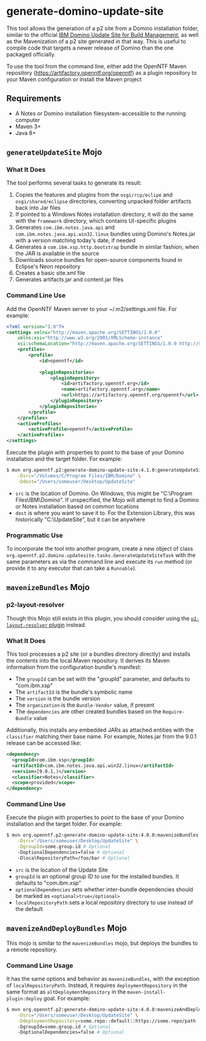 # generate-domino-update-site

This tool allows the generation of a p2 site from a Domino installation folder, similar to the official [IBM Domino Update Site for Build Management](https://openntf.org/main.nsf/project.xsp?r=project/IBM%20Domino%20Update%20Site%20for%20Build%20Management), as well as the Mavenization of a p2 site generated in that way. This is useful to compile code that targets a newer release of Domino than the one packaged officially.

To use the tool from the command line, either add the OpenNTF Maven repository (https://artifactory.openntf.org/openntf) as a plugin repository to your Maven configuration or install the Maven project

## Requirements

- A Notes or Domino installation filesystem-accessible to the running computer
- Maven 3+
- Java 8+

## `generateUpdateSite` Mojo

### What It Does

The tool performs several tasks to generate its result:

1. Copies the features and plugins from the  `osgi/rcp/eclipe` and `osgi/shared/eclipse`  directories, converting unpacked folder artifacts back into Jar files
2. If pointed to a Windows Notes installation directory, it will do the same with the `framework` directory, which contains UI-specific plugins
3. Generates `com.ibm.notes.java.api` and `com.ibm.notes.java.api.win32.linux` bundles using Domino's Notes.jar with a version matching today's date, if needed
4. Generates a `com.ibm.xsp.http.bootstrap` bundle in similar fashion, when the JAR is available in the source
5. Downloads source bundles for open-source components found in Eclipse's Neon repository
6. Creates a basic site.xml file
7. Generates artifacts.jar and content.jar files

### Command Line Use

Add the OpenNTF Maven server to your ~/.m2/settings.xml file. For example:

```xml
<?xml version="1.0"?>
<settings xmlns="http://maven.apache.org/SETTINGS/1.0.0"
    xmlns:xsi="http://www.w3.org/2001/XMLSchema-instance"
    xsi:schemaLocation="http://maven.apache.org/SETTINGS/1.0.0 http://maven.apache.org/xsd/settings-1.0.0.xsd">
    <profiles>
        <profile>
            <id>openntf</id>
            
            <pluginRepositories>
                <pluginRepository>
                    <id>artifactory.openntf.org</id>
                    <name>artifactory.openntf.org</name>
                    <url>https://artifactory.openntf.org/openntf</url>
                </pluginRepository>
            </pluginRepositories>
        </profile>
    </profiles>
    <activeProfiles>
        <activeProfile>openntf</activeProfile>
    </activeProfiles>
</settings>
```

Execute the plugin with properties to point to the base of your Domino installation and the target folder. For example:

```sh
$ mvn org.openntf.p2:generate-domino-update-site:4.1.0:generateUpdateSite \
    -Dsrc="/Volumes/C/Program Files/IBM/Domino" \
    -Ddest="/Users/someuser/Desktop/UpdateSite"
```
- `src` is the location of Domino. On Windows, this might be "C:\Program Files\IBM\Domino". If unspecified, the Mojo will attempt to find a Domino or Notes installation based on common locations
- `dest` is where you want to save it to. For the Extension Library, this was historically "C:\UpdateSite", but it can be anywhere

### Programmatic Use

To incorporate the tool into another program, create a new object of class `org.openntf.p2.domino.updatesite.tasks.GenerateUpdateSiteTask` with the same parameters as via the command line and execute its `run` method (or provide it to any executor that can take a `Runnable`).

## `mavenizeBundles` Mojo

### p2-layout-resolver

Though this Mojo still exists in this plugin, you should consider using the [`p2-layout-resolver` plugin](https://github.com/OpenNTF/p2-layout-provider) instead.

### What It Does

This tool processes a p2 site (or a bundles directory directly) and installs the contents into the local Maven repository. It derives its Maven information from the configuration bundle's manifest:

- The `groupId` can be set with the "groupId" parameter, and defaults to "com.ibm.xsp"
- The `artifactId` is the bundle's symbolic name
- The `version` is the bundle version
- The `organization` is the `Bundle-Vendor` value, if present
- The `dependencies` are other created bundles based on the `Require-Bundle` value

Additionally, this installs any embedded JARs as attached entities with the `classifier` matching their base name. For example, Notes.jar from the 9.0.1 release can be accessed like:

```xml
<dependency>
  <groupId>com.ibm.xsp</groupId>
  <artifactId>com.ibm.notes.java.api.win32.linux</artifactId>
  <version>[9.0.1,)</version>
  <classifier>Notes</classifier>
  <scope>provided</scope>
</dependency>
```

### Command Line Use

Execute the plugin with properties to point to the base of your Domino installation and the target folder. For example:

```sh
$ mvn org.openntf.p2:generate-domino-update-site:4.0.0:mavenizeBundles \
    -Dsrc="/Users/someuser/Desktop/UpdateSite" \
    -DgroupId=some.group.id # Optional
    -DoptionalDependencies=false # Optional
    -DlocalRepositoryPath=/foo/bar # Optional
```

- `src` is the location of the Update Site
- `groupId` is an optional group ID to use for the installed bundles. It defaults to "com.ibm.xsp"
- `optionalDependencies` sets whether inter-bundle dependencies should be marked as `<optional>true</optional>`
- `localRepositoryPath` sets a local repository directory to use instead of the default

## `mavenizeAndDeployBundles` Mojo

This mojo is similar to the `mavenizeBundles` mojo, but deploys the bundles to a remote repository.

### Command Line Usage

It has the same options and behavior as `mavenizeBundles`, with the exception of `localRepositoryPath`. Instead, it requires `deploymentRepository` in the same format as `altDeploymentRepository` in the `maven-install-plugin:deploy` goal. For example:

```sh
$ mvn org.openntf.p2:generate-domino-update-site:4.0.0:mavenizeAndDeployBundles \
    -Dsrc="/Users/someuser/Desktop/UpdateSite" \
    -DdeploymentRepository=some.repo::default::https://some.repo/path
    -DgroupId=some.group.id # Optional
    -DoptionalDependencies=false # Optional
```



